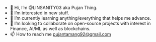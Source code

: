 - 👋 Hi, I’m @LINSANITY03 aka Pujan Thing.
- 👀 I’m interested in new stuff.
- 🌱 I’m currently learning anything/everything that helps me advance.
- 💞️ I’m looking to collaborate on open-source projects with interest in Finance, AI/ML as well as blockchains.
- 📫 How to reach me pujantamang92@gmail.com

<!---
LINSANITY03/LINSANITY03 is a ✨ special ✨ repository because its `README.md` (this file) appears on your GitHub profile.
You can click the Preview link to take a look at your changes.
--->
